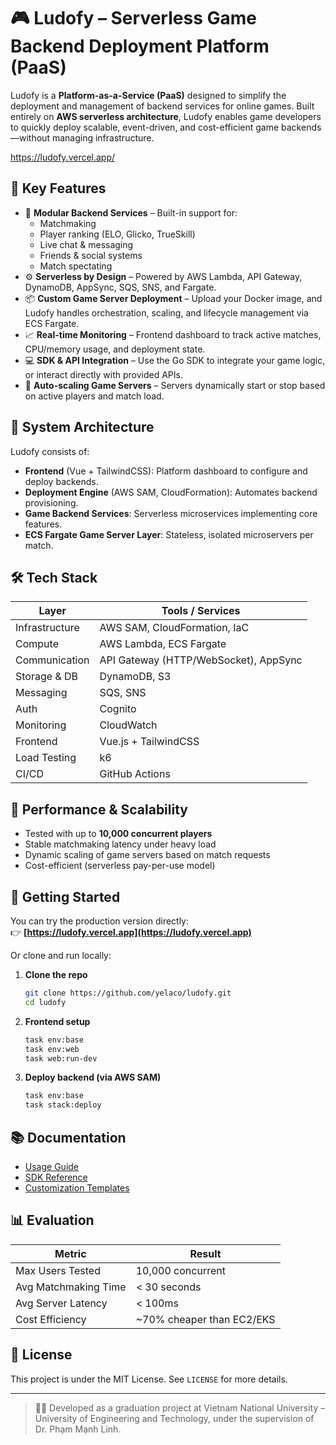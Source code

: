 # 🎮 Ludofy – Serverless Game Backend Deployment Platform (PaaS)

Ludofy is a **Platform-as-a-Service (PaaS)** designed to simplify the deployment and management of backend services for online games. Built entirely on **AWS serverless architecture**, Ludofy enables game developers to quickly deploy scalable, event-driven, and cost-efficient game backends—without managing infrastructure.

https://ludofy.vercel.app/
## 🚀 Key Features

- 🧩 **Modular Backend Services** – Built-in support for:
  - Matchmaking
  - Player ranking (ELO, Glicko, TrueSkill)
  - Live chat & messaging
  - Friends & social systems
  - Match spectating
- ⚙️ **Serverless by Design** – Powered by AWS Lambda, API Gateway, DynamoDB, AppSync, SQS, SNS, and Fargate.
- 📦 **Custom Game Server Deployment** – Upload your Docker image, and Ludofy handles orchestration, scaling, and lifecycle management via ECS Fargate.
- 📈 **Real-time Monitoring** – Frontend dashboard to track active matches, CPU/memory usage, and deployment state.
- 💻 **SDK & API Integration** – Use the Go SDK to integrate your game logic, or interact directly with provided APIs.
- 🧠 **Auto-scaling Game Servers** – Servers dynamically start or stop based on active players and match load.

## 🧱 System Architecture

Ludofy consists of:
- **Frontend** (Vue + TailwindCSS): Platform dashboard to configure and deploy backends.
- **Deployment Engine** (AWS SAM, CloudFormation): Automates backend provisioning.
- **Game Backend Services**: Serverless microservices implementing core features.
- **ECS Fargate Game Server Layer**: Stateless, isolated microservers per match.

## 🛠️ Tech Stack

| Layer               | Tools / Services                        |
|--------------------|------------------------------------------|
| Infrastructure      | AWS SAM, CloudFormation, IaC            |
| Compute             | AWS Lambda, ECS Fargate                 |
| Communication       | API Gateway (HTTP/WebSocket), AppSync  |
| Storage & DB        | DynamoDB, S3                            |
| Messaging           | SQS, SNS                                |
| Auth                | Cognito                                 |
| Monitoring          | CloudWatch                              |
| Frontend            | Vue.js + TailwindCSS                    |
| Load Testing        | k6                                      |
| CI/CD               | GitHub Actions                          |

## 🧪 Performance & Scalability

- Tested with up to **10,000 concurrent players**
- Stable matchmaking latency under heavy load
- Dynamic scaling of game servers based on match requests
- Cost-efficient (serverless pay-per-use model)

## 🧰 Getting Started

You can try the production version directly:  
👉 **[https://ludofy.vercel.app](https://ludofy.vercel.app)**

Or clone and run locally:

1. **Clone the repo**  
   ```bash
   git clone https://github.com/yelaco/ludofy.git
   cd ludofy
   ```

2. **Frontend setup**  
   ```bash
   task env:base
   task env:web
   task web:run-dev
   ```

3. **Deploy backend (via AWS SAM)**  
   ```bash
   task env:base
   task stack:deploy
   ```

## 📚 Documentation

- [Usage Guide](https://yelaco/ludofy)
- [SDK Reference](https://github.com/yelaco/ludofy)
- [Customization Templates](https://ludofy.vercel.app/help/customization)

## 📊 Evaluation

| Metric               | Result                     |
|----------------------|----------------------------|
| Max Users Tested     | 10,000 concurrent          |
| Avg Matchmaking Time | < 30 seconds               |
| Avg Server Latency   | < 100ms                    |
| Cost Efficiency      | ~70% cheaper than EC2/EKS  |

## 📜 License

This project is under the MIT License. See `LICENSE` for more details.

---

> 🧑‍🎓 Developed as a graduation project at Vietnam National University – University of Engineering and Technology, under the supervision of Dr. Phạm Mạnh Linh.
